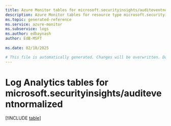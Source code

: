 ```yaml
---
title: Azure Monitor tables for microsoft.securityinsights/auditeventnormalized
description: Azure Monitor tables for resource type microsoft.securityinsights/auditeventnormalized
ms.topic: generated-reference
ms.service: azure-monitor
ms.subservice: logs
ms.author: edbaynash
author: EdB-MSFT
   
ms.date: 02/18/2025

# This file is automatically generated. Changes will be overwritten. Do not change this file directly.
---
```


# Log Analytics tables for microsoft.securityinsights/auditeventnormalized  

[!INCLUDE [table](~/reusable-content/ce-skilling/azure/includes/azure-monitor/reference/tables/microsoft-securityinsights_auditeventnormalized-include.md)]

